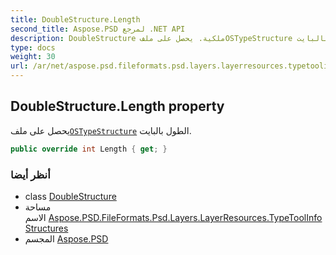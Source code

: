```yaml
---
title: DoubleStructure.Length
second_title: Aspose.PSD لمرجع .NET API
description: DoubleStructure ملكية. يحصل على ملفOSTypeStructure الطول بالبايت.
type: docs
weight: 30
url: /ar/net/aspose.psd.fileformats.psd.layers.layerresources.typetoolinfostructures/doublestructure/length/
---
```

## DoubleStructure.Length property

يحصل على ملف[`OSTypeStructure`](../../../aspose.psd.fileformats.psd.layers.layerresources/ostypestructure/) الطول بالبايت.

```csharp
public override int Length { get; }
```

### أنظر أيضا

* class [DoubleStructure](../)
* مساحة الاسم [Aspose.PSD.FileFormats.Psd.Layers.LayerResources.TypeToolInfoStructures](../../doublestructure/)
* المجسم [Aspose.PSD](../../../)


